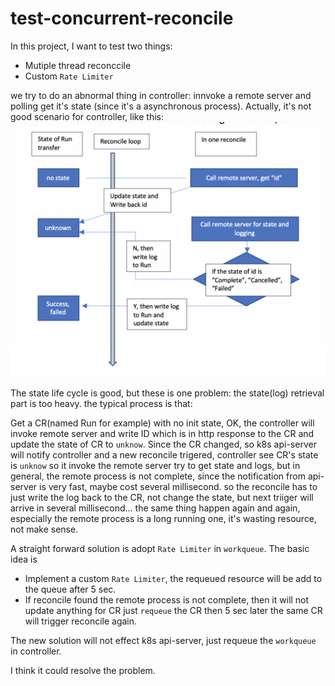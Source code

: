 # test-concurrent-reconcile


In this project, I want to test two things:
- Mutiple thread reconccile
- Custom `Rate Limiter`


we try to do an abnormal thing in controller: innvoke a remote server and polling get it's state (since it's a asynchronous process).
Actually, it's not good scenario for controller, like this:
![abnormal case](https://github.com/vincent-pli/test-concurrent-reconcile/blob/main/concurrency-reconcile.png)




The state life cycle is good, but these is one problem: the state(log) retrieval part is too heavy.
the typical process is that:

Get a CR(named Run for example) with no init state, OK, the controller will invoke remote server and write ID which is in http response to the CR and update the state of CR to `unknow`.
Since the CR changed, so k8s api-server will notify controller and a new reconcile trigered, controller see CR's state is `unknow` so it invoke the remote server try to get state and logs, but in general, the remote process is not complete, since the notification from api-server is very fast, maybe cost several millisecond. so the reconcile has to just write the log back to the CR, not change the state, but next triiger will arrive in several millisecond... the same thing happen again and again, especially the remote process is a long running one, it's wasting resource, not make sense.

A straight forward solution is adopt `Rate Limiter` in `workqueue`.
The basic idea is 
- Implement a custom `Rate Limiter`, the requeued resource will be add to the queue after 5 sec.
- If reconcile found the remote process is not complete, then it will not update anything for CR just `requeue` the CR then 5 sec later the same CR will trigger reconcile again.


The new solution will not effect k8s api-server, just requeue the `workqueue` in controller.

I think it could resolve the problem.




